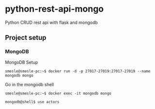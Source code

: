 # python-rest-api-mongo
Python CRUD rest api with flask and mongodb

## Project setup

### MongoDB

MongoDB Setup
```console
smesle@smesle-pc:~$ docker run -d -p 27017-27019:27017-27019 --name mongodb mongo
```
Go in the mongodb shell
```console
smesle@smesle-pc:~$ docker exec -it mongodb mongo
```

```console
mongodb@shell$ use actors
```
